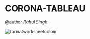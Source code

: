 # CORONA-TABLEAU
@author *Rahul Singh*

![formatworksheetcolour](https://user-images.githubusercontent.com/57325166/95174713-131e1100-07d8-11eb-9348-2ca96c5f7148.gif)
